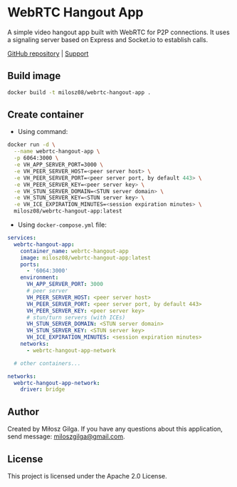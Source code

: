 # WebRTC Hangout App

A simple video hangout app built with WebRTC for P2P connections. It uses a signaling server based on Express and
Socket.io to establish calls.

[GitHub repository](https://github.com/milosz08/webrtc-hangout-app)
| [Support](https://github.com/sponsors/milosz08)

## Build image

```bash
docker build -t milosz08/webrtc-hangout-app .
```

## Create container

* Using command:

```bash
docker run -d \
  --name webrtc-hangout-app \
  -p 6064:3000 \
  -e VH_APP_SERVER_PORT=3000 \
  -e VH_PEER_SERVER_HOST=<peer server host> \
  -e VH_PEER_SERVER_PORT=<peer server port, by default 443> \
  -e VH_PEER_SERVER_KEY=<peer server key> \
  -e VH_STUN_SERVER_DOMAIN=<STUN server domain> \
  -e VH_STUN_SERVER_KEY=<STUN server key> \
  -e VH_ICE_EXPIRATION_MINUTES=<session expiration minutes> \
  milosz08/webrtc-hangout-app:latest
```

* Using `docker-compose.yml` file:

```yaml
services:
  webrtc-hangout-app:
    container_name: webrtc-hangout-app
    image: milosz08/webrtc-hangout-app:latest
    ports:
      - '6064:3000'
    environment:
      VH_APP_SERVER_PORT: 3000
      # peer server
      VH_PEER_SERVER_HOST: <peer server host>
      VH_PEER_SERVER_PORT: <peer server port, by default 443>
      VH_PEER_SERVER_KEY: <peer server key>
      # stun/turn servers (with ICEs)
      VH_STUN_SERVER_DOMAIN: <STUN server domain>
      VH_STUN_SERVER_KEY: <STUN server key>
      VH_ICE_EXPIRATION_MINUTES: <session expiration minutes>
    networks:
      - webrtc-hangout-app-network

  # other containers...

networks:
  webrtc-hangout-app-network:
    driver: bridge
```

## Author

Created by Miłosz Gilga. If you have any questions about this application, send
message: [miloszgilga@gmail.com](mailto:miloszgilga@gmail.com).

## License

This project is licensed under the Apache 2.0 License.
